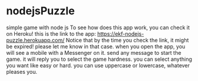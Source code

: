 # nodejsPuzzle
simple game with node js
To see how does this app work, you can check it on Heroku! this is the link to the app: https://ekf-nodejs-puzzle.herokuapp.com/
Notice that by the time you check the link, it might be expired! please let me know in that case.
when you open the app, you will see a mobile with a Messenger on it. send any message to start the game. it will reply you to select the game hardness.
you can select anything you want like easy or hard. you can use uppercase or lowercase, whatever pleases you.
